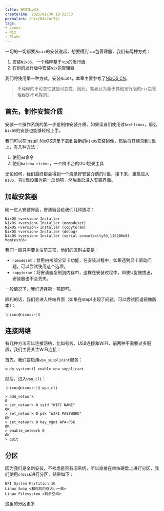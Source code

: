 ```yaml
---
title: 安装NixOS
createTime: 2025/01/30 19:32:53
permalink: /nix/64k2nr74/
tags:
- Linux
- Nix
- Flake
---
```


一切的一切都要从`nix`的安装说起，想要得到`nix`包管理器，我们有两种方式：

1. 安装`NixOS`，一个纯粹基于`nix`的发行版
2. 在别的发行版中安装`nix`包管理器

我们将使用第一种方式，安装`NixOS`，本章主要参考了[NixOS CN](https://nixos-cn.org/)。

> 不纯粹的不可变性就是可变性，因此，笔者认为基于其他发行版的`nix`包管理器是不可靠的。

## 首先，制作安装介质

安装一个操作系统的第一步是制作安装介质，如果读者们使用过`Archlinux`，那么`NixOS`的安装也能够轻松上手。

我们可以在[Install NixOS](https://nixos.org/download/)这里下载到最新的`NixOS`安装镜像，然后将其烧录到U盘上，有几种方法：

1. 使用`dd`命令
2. 使用`balena etcher`，一个跨平台的GUI烧录工具

无论如何，我们最终都会得到一个烧录好安装介质的U盘，接下来，重启进入`BIOS`，将U盘设置为第一启动项，然后重启进入安装界面。

## 加载安装器

刚一进入安装界面，安装器会给我们几种选项：

```
NixOS <version> Installer
NixOS <version> Installer (nomodeset)
NixOS <version> Installer (copytoram)
NixOS <version> Installer (debug)
NixOS <version> Installer (serial console=ttyS0,115200n8)
Memtest86+
```

我们一般只需要关注前三项，他们的区别主要是：

- `nomodeset`：禁用内核部分显卡功能，在安装过程中，如果遇到显卡驱动问题，可以尝试使用这个选项。
- `copytoram`：将安装器复制到内存中，这样在安装过程中，即使U盘被拔出，安装器也不会丢失。

一般情况下，我们选择第一项即可。

顺利的话，我们会进入终端界面（如果在step1出现了问题，可以尝试回退镜像版本）：

```shell
[nixos@nixos:~]$
```

## 连接网络

有几种方法可以连接网络，比如有线、USB连接和WIFI，前两种不需要过多配置，我们主要关注WIFI连接：

首先，我们要启用`wpa_supplicant`服务：

```shell
sudo systemctl enable wpa_supplicant
```

然后，进入`wpa_cli`：

```shell
[nixos@nixos:~]$ wpa_cli

> add_network
0
> set_network 0 ssid "WIFI NAME"
OK
> set_network 0 psk "WIFI PASSWORD"
OK
> set_network 0 key_mgmt WPA-PSK
OK
> enable_network 0
OK
> quit
```

## 分区

因为我们是全新安装，不考虑是否有旧系统，所以直接在单块硬盘上进行分区，我们使用`cfdisk`进行分区，结果如下：

```plaintext
EFI System Partition 1G
Linux Swap <和你的内存大小一致>
Linux Filesystem <剩余空间>
```

这里的分区更多